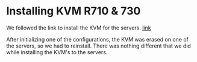 # Installing KVM R710 & 730

We followed the link to install the KVM for the servers.
[link](https://www.linuxtechi.com/how-to-install-kvm-on-ubuntu-22-04/)

After initializing one of the configurations, the KVM was erased on one
of the servers, so we had to reinstall. There was nothing different that
we did while installing the KVM's to the servers.
